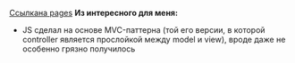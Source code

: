 [Ссылкана pages][link]
__Из интересного для меня:__
* JS сделал на основе MVC-паттерна (той его версии, в которой controller является прослойкой между model и view), вроде даже не особенно грязно получилось



[link]: https://gregsmitt.github.io/posts_table/
